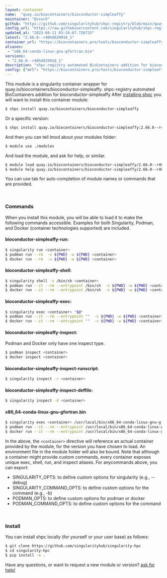 ```yaml
---
layout: container
name:  "quay.io/biocontainers/bioconductor-simpleaffy"
maintainer: "@vsoch"
github: "https://github.com/singularityhub/shpc-registry/blob/main/quay.io/biocontainers/bioconductor-simpleaffy/container.yaml"
config_url: "https://raw.githubusercontent.com/singularityhub/shpc-registry/main/quay.io/biocontainers/bioconductor-simpleaffy/container.yaml"
updated_at: "2023-04-11 03:16:07.726733"
latest: "2.66.0--r40hd029910_1"
container_url: "https://biocontainers.pro/tools/bioconductor-simpleaffy"
aliases:
 - "x86_64-conda-linux-gnu-gfortran.bin"
versions:
 - "2.66.0--r40hd029910_1"
description: "shpc-registry automated BioContainers addition for bioconductor-simpleaffy"
config: {"url": "https://biocontainers.pro/tools/bioconductor-simpleaffy", "maintainer": "@vsoch", "description": "shpc-registry automated BioContainers addition for bioconductor-simpleaffy", "latest": {"2.66.0--r40hd029910_1": "sha256:65b75e18da460914d614918ac61292b11138cd7702d4c96db64154be31941f2e"}, "tags": {"2.66.0--r40hd029910_1": "sha256:65b75e18da460914d614918ac61292b11138cd7702d4c96db64154be31941f2e"}, "docker": "quay.io/biocontainers/bioconductor-simpleaffy", "aliases": {"x86_64-conda-linux-gnu-gfortran.bin": "/usr/local/bin/x86_64-conda-linux-gnu-gfortran.bin"}}
---
```


This module is a singularity container wrapper for quay.io/biocontainers/bioconductor-simpleaffy.
shpc-registry automated BioContainers addition for bioconductor-simpleaffy
After [installing shpc](#install) you will want to install this container module:


```bash
$ shpc install quay.io/biocontainers/bioconductor-simpleaffy
```

Or a specific version:

```bash
$ shpc install quay.io/biocontainers/bioconductor-simpleaffy:2.66.0--r40hd029910_1
```

And then you can tell lmod about your modules folder:

```bash
$ module use ./modules
```

And load the module, and ask for help, or similar.

```bash
$ module load quay.io/biocontainers/bioconductor-simpleaffy/2.66.0--r40hd029910_1
$ module help quay.io/biocontainers/bioconductor-simpleaffy/2.66.0--r40hd029910_1
```

You can use tab for auto-completion of module names or commands that are provided.

<br>

### Commands

When you install this module, you will be able to load it to make the following commands accessible.
Examples for both Singularity, Podman, and Docker (container technologies supported) are included.

#### bioconductor-simpleaffy-run:

```bash
$ singularity run <container>
$ podman run --rm  -v ${PWD} -w ${PWD} <container>
$ docker run --rm  -v ${PWD} -w ${PWD} <container>
```

#### bioconductor-simpleaffy-shell:

```bash
$ singularity shell -s /bin/sh <container>
$ podman run --it --rm --entrypoint /bin/sh  -v ${PWD} -w ${PWD} <container>
$ docker run --it --rm --entrypoint /bin/sh  -v ${PWD} -w ${PWD} <container>
```

#### bioconductor-simpleaffy-exec:

```bash
$ singularity exec <container> "$@"
$ podman run --it --rm --entrypoint ""  -v ${PWD} -w ${PWD} <container> "$@"
$ docker run --it --rm --entrypoint ""  -v ${PWD} -w ${PWD} <container> "$@"
```

#### bioconductor-simpleaffy-inspect:

Podman and Docker only have one inspect type.

```bash
$ podman inspect <container>
$ docker inspect <container>
```

#### bioconductor-simpleaffy-inspect-runscript:

```bash
$ singularity inspect -r <container>
```

#### bioconductor-simpleaffy-inspect-deffile:

```bash
$ singularity inspect -d <container>
```


#### x86_64-conda-linux-gnu-gfortran.bin

```bash
$ singularity exec <container> /usr/local/bin/x86_64-conda-linux-gnu-gfortran.bin
$ podman run --it --rm --entrypoint /usr/local/bin/x86_64-conda-linux-gnu-gfortran.bin   -v ${PWD} -w ${PWD} <container> -c " $@"
$ docker run --it --rm --entrypoint /usr/local/bin/x86_64-conda-linux-gnu-gfortran.bin   -v ${PWD} -w ${PWD} <container> -c " $@"
```



In the above, the `<container>` directive will reference an actual container provided
by the module, for the version you have chosen to load. An environment file in the
module folder will also be bound. Note that although a container
might provide custom commands, every container exposes unique exec, shell, run, and
inspect aliases. For anycommands above, you can export:

 - SINGULARITY_OPTS: to define custom options for singularity (e.g., --debug)
 - SINGULARITY_COMMAND_OPTS: to define custom options for the command (e.g., -b)
 - PODMAN_OPTS: to define custom options for podman or docker
 - PODMAN_COMMAND_OPTS: to define custom options for the command

<br>

### Install

You can install shpc locally (for yourself or your user base) as follows:

```bash
$ git clone https://github.com/singularityhub/singularity-hpc
$ cd singularity-hpc
$ pip install -e .
```

Have any questions, or want to request a new module or version? [ask for help!](https://github.com/singularityhub/singularity-hpc/issues)